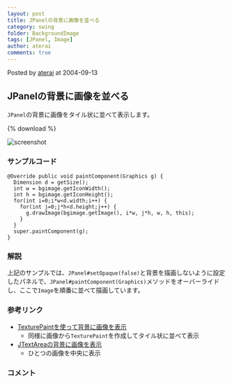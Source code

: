 ```yaml
---
layout: post
title: JPanelの背景に画像を並べる
category: swing
folder: BackgroundImage
tags: [JPanel, Image]
author: aterai
comments: true
---
```


Posted by [aterai](http://terai.xrea.jp/aterai.html) at 2004-09-13

## JPanelの背景に画像を並べる
`JPanel`の背景に画像をタイル状に並べて表示します。

{% download %}

![screenshot](https://lh3.googleusercontent.com/_9Z4BYR88imo/TQTH67VnIQI/AAAAAAAAAR8/JMqkIoI8n1Y/s800/BackgroundImage.png)

### サンプルコード
<pre class="prettyprint"><code>@Override public void paintComponent(Graphics g) {
  Dimension d = getSize();
  int w = bgimage.getIconWidth();
  int h = bgimage.getIconHeight();
  for(int i=0;i*w&lt;d.width;i++) {
    for(int j=0;j*h&lt;d.height;j++) {
      g.drawImage(bgimage.getImage(), i*w, j*h, w, h, this);
    }
  }
  super.paintComponent(g);
}
</code></pre>

### 解説
上記のサンプルでは、`JPanel#setOpaque(false)`と背景を描画しないように設定したパネルで、`JPanel#paintComponent(Graphics)`メソッドをオーバーライドし、ここで`Image`を順番に並べて描画しています。

### 参考リンク
- [TexturePaintを使って背景に画像を表示](http://terai.xrea.jp/Swing/TexturePaint.html)
    - 同様に画像から`TexturePaint`を作成してタイル状に並べて表示
- [JTextAreaの背景に画像を表示](http://terai.xrea.jp/Swing/CentredBackgroundBorder.html)
    - ひとつの画像を中央に表示

<!-- dummy comment line for breaking list -->

### コメント

